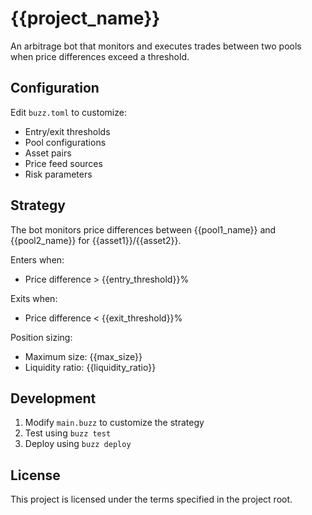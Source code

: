 # {{project_name}}

An arbitrage bot that monitors and executes trades between two pools when price differences exceed a threshold.

## Configuration

Edit `buzz.toml` to customize:
- Entry/exit thresholds
- Pool configurations
- Asset pairs
- Price feed sources
- Risk parameters

## Strategy

The bot monitors price differences between {{pool1_name}} and {{pool2_name}} for {{asset1}}/{{asset2}}.

Enters when:
- Price difference > {{entry_threshold}}%

Exits when:
- Price difference < {{exit_threshold}}%

Position sizing:
- Maximum size: {{max_size}}
- Liquidity ratio: {{liquidity_ratio}}

## Development

1. Modify `main.buzz` to customize the strategy
2. Test using `buzz test`
3. Deploy using `buzz deploy`

## License

This project is licensed under the terms specified in the project root.
